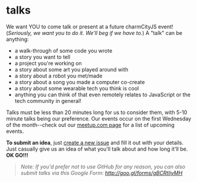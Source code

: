 # talks

We want YOU to come talk or present at a future charmCityJS event! (_Seriously, we want you to do it. We'll beg if we have to._) A "talk" can be anything:

- a walk-through of some code you wrote
- a story you want to tell
- a project you're working on
- a story about some art you played around with
- a story about a robot you met/made
- a story about a song you made a computer co-create
- a story about some wearable tech you think is cool
- anything you can think of that even remotely relates to JavaScript or the tech community in general!

Talks must be less than 20 minutes long for us to consider them, with 5-10 minute talks being our preference. Our events occur on the first Wednesday of the month--check out our [meetup.com page](http://www.meetup.com/charmcityjs) for a list of upcoming events.

**To submit an idea**, just [create a new issue](https://github.com/charmCityJs/talks/issues/new) and fill it out with your details. Just casually give us an idea of what you'll talk about and how long it'll be. **OK GO!!!**

> _Note: If you'd prefer not to use GitHub for any reason, you can also submit talks via this Google Form: http://goo.gl/forms/gBCRtIiyMH_
